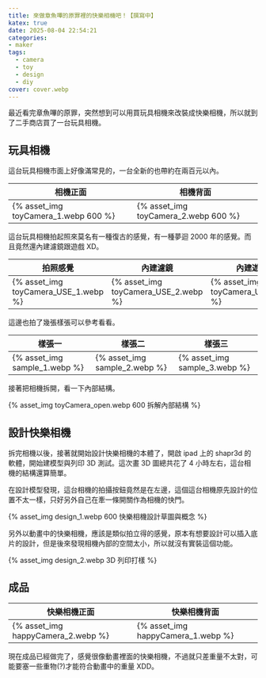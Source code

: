 ```yaml
---
title: 來做章魚嗶的原罪裡的快樂相機吧！【撰寫中】
katex: true
date: 2025-08-04 22:54:21
categories:
- maker
tags:
  - camera
  - toy
  - design
  - diy
cover: cover.webp
---
```


最近看完章魚嗶的原罪，突然想到可以用買玩具相機來改裝成快樂相機，所以就到了二手商店買了一台玩具相機。

## 玩具相機

這台玩具相機市面上好像滿常見的，一台全新的也帶約在兩百元以內。

| 相機正面 | 相機背面 |
|---|---|
|{% asset_img toyCamera_1.webp 600 %}|{% asset_img toyCamera_2.webp 600 %}|

這台玩具相機拍起照來莫名有一種復古的感覺，有一種夢迴 2000 年的感覺。而且竟然還內建濾鏡跟遊戲 XD。

| 拍照感覺 | 內建濾鏡 | 內建遊戲?? |
|---|---|---|
|{% asset_img toyCamera_USE_1.webp  %}|{% asset_img toyCamera_USE_2.webp  %}|{% asset_img toyCamera_USE_3.webp  %}|

這邊也拍了幾張樣張可以參考看看。

| 樣張一 | 樣張二 | 樣張三 |
|---|---|---|
|{% asset_img sample_1.webp  %}|{% asset_img sample_2.webp  %}|{% asset_img sample_3.webp  %}|

接著把相機拆開，看一下內部結構。

{% asset_img toyCamera_open.webp 600 拆解內部結構 %}

## 設計快樂相機

拆完相機以後，接著就開始設計快樂相機的本體了，開啟 ipad 上的 shapr3d 的軟體，開始建模型與列印 3D 測試。這次畫 3D 圖總共花了 4 小時左右，這台相機的結構還算簡單。

在設計模型發現，這台相機的拍攝按鈕竟然是在左邊，這個這台相機原先設計的位置不太一樣，只好另外自己在牽一條開關作為相機的快門。

{% asset_img design_1.webp 600 快樂相機設計草圖與概念 %}

另外以動畫中的快樂相機，應該是類似拍立得的感覺，原本有想要設計可以插入底片的設計，但是後來發現相機內部的空間太小，所以就沒有實裝這個功能。

{% asset_img design_2.webp 3D 列印打樣 %}

## 成品

| 快樂相機正面 | 快樂相機背面 |
|---|---|
|{% asset_img happyCamera_2.webp  %}|{% asset_img happyCamera_1.webp  %}|

現在成品已經做完了，感覺很像動畫裡面的快樂相機，不過就只差重量不太對，可能要塞一些重物(?)才能符合動畫中的重量 XDD。